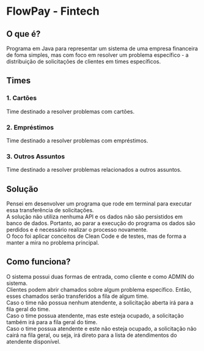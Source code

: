 <h1>FlowPay - Fintech</h1>
<h2>O que é?</h2>
<p>
    Programa em Java para representar um sistema de uma empresa financeira de foma simples, 
    mas com foco em resolver um problema específico - a distribuição de solicitações de clientes em times específicos.
</p>
<h2>Times</h2>
<h3>1. Cartões</h3>
<p>Time destinado a resolver problemas com cartões.</p>
<h3>2. Empréstimos</h3>
<p>Time destinado a resolver problemas com empréstimos.</p>
<h3>3. Outros Assuntos</h3>
<p>Time destinado a resolver problemas relacionados a outros assuntos.</p>
<h2>Solução</h2>
<p>
    Pensei em desenvolver um programa que rode em terminal para executar essa transferência de solicitações.
    <br>
    A solução não utiliza nenhuma API e os dados não são persistidos em banco de dados.
    Portanto, ao parar a execução do programa os dados são perdidos e é necessário realizar o processo novamente.
    <br>
    O foco foi aplicar conceitos de Clean Code e de testes, mas de forma a manter a mira no problema principal.
</p>
<h2>Como funciona?</h2>
<p>
    O sistema possui duas formas de entrada, como cliente e como ADMIN do sistema.
    <br />
    Clientes podem abrir chamados sobre algum problema específico. Então, esses chamados serão transferidos a fila de 
    algum time.
    <br />
    Caso o time não possua nenhum atendente, a solicitação aberta irá para a fila geral do time.
    <br />
    Caso o time possua atendente, mas este esteja ocupado, a solicitação também irá para a fila geral do time.
    <br />
    Caso o time possua atendente e este não esteja ocupado, a solicitação não cairá na fila geral, ou seja, irá direto
    para a lista de atendimentos do atendente disponível.
</p>
